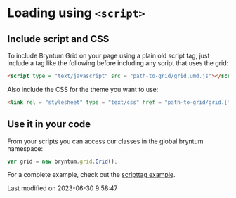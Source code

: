 # Loading using `<script>`

## Include script and CSS

To include Bryntum Grid on your page using a plain old script tag, just include a tag like the following before
including any script that uses the grid:

```html
<script type = "text/javascript" src = "path-to-grid/grid.umd.js"></script>
```

Also include the CSS for the theme you want to use:

```html
<link rel = "stylesheet" type = "text/css" href = "path-to-grid/grid.[theme].css" data-bryntum-theme>
```

## Use it in your code

From your scripts you can access our classes in the global bryntum namespace:

```javascript
var grid = new bryntum.grid.Grid();
```

For a complete example, check out the <a href="../examples/scripttag/" target="_blank">scripttag example</a>.



<p class="last-modified">Last modified on 2023-06-30 9:58:47</p>